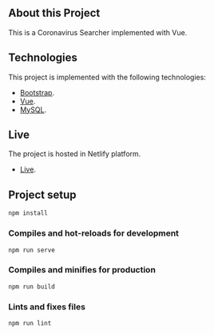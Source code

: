 ## About this Project

This is a Coronavirus Searcher implemented with Vue. 

## Technologies

This project is implemented with the following technologies:

-   [Bootstrap](https://getbootstrap.com/).
-   [Vue](https://vuejs.org/).
-   [MySQL](https://www.mysql.com/).

## Live

The project is hosted in Netlify platform.

-   [Live](https://coronavirusearcher.netlify.app/).

## Project setup
```
npm install
```

### Compiles and hot-reloads for development
```
npm run serve
```

### Compiles and minifies for production
```
npm run build
```

### Lints and fixes files
```
npm run lint
```
